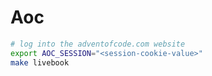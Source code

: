 # Aoc

```bash
# log into the adventofcode.com website
export AOC_SESSION="<session-cookie-value>"
make livebook
```
